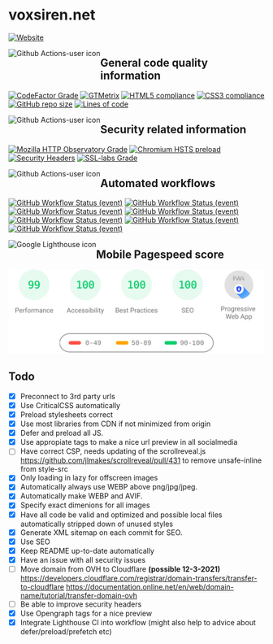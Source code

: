 # voxsiren.net
[![Website](https://img.shields.io/website?url=https%3A%2F%2Fvoxsiren.net&logo=github)](https://www.cloudflarestatus.com/)


<img align="left" height="46" src="https://cdn.iconscout.com/icon/free/png-512/code-280-460136.png" alt="Github Actions-user icon">

## General code quality information
[![CodeFactor Grade](https://img.shields.io/codefactor/grade/github/TheVoxSiren/voxsiren.net/main?logo=codecov&logoColor=f5f5f5)](https://www.codefactor.io/repository/github/thevoxsiren/voxsiren.net)
[![GTMetrix](https://img.shields.io/badge/GTmetrix-A-brightgreen)](https://gtmetrix.com/reports/voxsiren.net/Uev1lBIQ/)
[![HTML5 compliance](https://shields.io/badge/HTML5-valid-brightgreen?&logo=html5&logoColor=f5f5f5)](https://validator.w3.org/nu/?doc=https%3A%2F%2Fvoxsiren.net%2F)
[![CSS3 compliance](https://shields.io/badge/CSS3-valid-brightgreen?logo=CSS3)](https://jigsaw.w3.org/css-validator/validator?uri=https%3A%2F%2Fvoxsiren.net)
[![GitHub repo size](https://shields.io/github/repo-size/TheVoxSiren/voxsiren.net?logo=github)](#)
[![Lines of code](https://shields.io/tokei/lines/github.com/TheVoxSiren/voxsiren.net?logo=github)](#)


<img align="left" height="46" src="https://imgur.com/nCEfdLK.png" alt="Github Actions-user icon">

## Security related information
[![Mozilla HTTP Observatory Grade](https://img.shields.io/mozilla-observatory/grade-score/voxsiren.net?publish)](https://observatory.mozilla.org/analyze/voxsiren.net)
[![Chromium HSTS preload](https://img.shields.io/hsts/preload/voxsiren.net)](https://hstspreload.org/?domain=voxsiren.net)
[![Security Headers](https://img.shields.io/security-headers?url=https%3A%2F%2Fvoxsiren.net)](https://securityheaders.com/?q=https%3A%2F%2Fvoxsiren.net&followRedirects=on)
[![SSL-labs Grade](https://shields.io/badge/SSL%20labs-A%2B-brightgreen)](https://www.ssllabs.com/ssltest/analyze.html?d=voxsiren.net&s=2606%3a4700%3a3033%3a0%3a0%3a0%3aac43%3aa57a&hideResults=on&ignoreMismatch=on&latest)


<img align="left" height="46" src="https://avatars.githubusercontent.com/u/65916846?s=60&u=c2be3ca7b76add4f8d8ed872c7bae0a7a9a71991&v=4" alt="Github Actions-user icon">

## Automated workflows
[![GitHub Workflow Status (event)](https://shields.io/github/workflow/status/TheVoxSiren/voxsiren.net/Full%20OWASP%20scan?event=schedule&label=Full%20OWASP%20scan&logo=github-actions&logoColor=f5f5f5)](https://github.com/TheVoxSiren/voxsiren.net/actions/workflows/owaspfullsecscan.yml)
[![GitHub Workflow Status (event)](https://shields.io/github/workflow/status/TheVoxSiren/voxsiren.net/Optimizt?event=push&logo=github-actions&logoColor=f5f5f5&label=Optimizt)](https://github.com/TheVoxSiren/voxsiren.net/actions/workflows/optimizt.yml)
[![GitHub Workflow Status (event)](https://shields.io/github/workflow/status/TheVoxSiren/voxsiren.net/Generate%20xml%20sitemap?event=push&label=Generate%20Sitemap&logo=github-actions&logoColor=f5f5f5)](https://github.com/TheVoxSiren/voxsiren.net/actions/workflows/generatesitemap.yml)
[![GitHub Workflow Status (event)](https://shields.io/github/workflow/status/TheVoxSiren/voxsiren.net/Get%20Pagespeed%20results%20daily?event=schedule&label=Update%20pagespeed%20score&logo=github-actions&logoColor=f5f5f5)](https://github.com/TheVoxSiren/voxsiren.net/actions/workflows/pagespeed.yml)
[![GitHub Workflow Status (event)](https://shields.io/github/workflow/status/TheVoxSiren/voxsiren.net/Optimize%20CSS?event=schedule&logo=github-actions&logoColor=f5f5f5&label=Optimized%20CSS)](https://github.com/TheVoxSiren/voxsiren.net/actions/workflows/purgecss.yml)
[![GitHub Workflow Status (event)](https://shields.io/github/workflow/status/TheVoxSiren/voxsiren.net/Refresh%20Observatory%20score?event=schedule&logo=github-actions&logoColor=f5f5f5&label=Refresh%20observatory)](https://github.com/TheVoxSiren/voxsiren.net/actions/workflows/refreshobservatoryscore.yml)
[![GitHub Workflow Status (event)](https://shields.io/github/workflow/status/TheVoxSiren/voxsiren.net/Lighthouse%20CI?event=push&label=Lighthouse%20tests&logo=github-actions&logoColor=f5f5f5)](https://github.com/TheVoxSiren/voxsiren.net/actions/workflows/styleoptimize.yml)


<img align="left" height="50" src="https://cdn.worldvectorlogo.com/logos/google-lighthouse-icon-may-2019-.svg" alt="Google Lighthouse icon">

## Mobile Pagespeed score

[![Mobile pagespeed score](.github/.lighthouse/pagespeedresultmobile.svg "Mobile pagespeed score")](https://lighthouse-dot-webdotdevsite.appspot.com/lh/html?url=https%3A%2F%2Fvoxsiren.net%2F)

## Todo
- [x] Preconnect to 3rd party urls
- [x] Use CriticalCSS automatically
- [x] Preload stylesheets correct
- [x] Use most libraries from CDN if not minimized from origin
- [x] Defer and preload all JS.
- [x] Use appropiate tags to make a nice url preview in all socialmedia
- [ ] Have correct CSP, needs updating of the scrollreveal.js https://github.com/jlmakes/scrollreveal/pull/431 to remove unsafe-inline from style-src
- [x] Only loading in lazy for offscreen images
- [x] Automatically always use WEBP above png/jpg/jpeg.
- [x] Automatically make WEBP and AVIF.
- [x] Specify exact dimenions for all images
- [x] Have all code be valid and optimized and possible local files automatically stripped down of unused styles
- [x] Generate XML sitemap on each commit for SEO.
- [x] Use SEO
- [x] Keep README up-to-date automatically
- [x] Have an issue with all security issues
- [ ] Move domain from OVH to Cloudflare **(possible 12-3-2021)** https://developers.cloudflare.com/registrar/domain-transfers/transfer-to-cloudflare https://documentation.online.net/en/web/domain-name/tutorial/transfer-domain-ovh
- [ ] Be able to improve security headers
- [x] Use Opengraph tags for a nice preview
- [x] Integrate Lighthouse CI into workflow (might also help to advice about defer/preload/prefetch etc)

